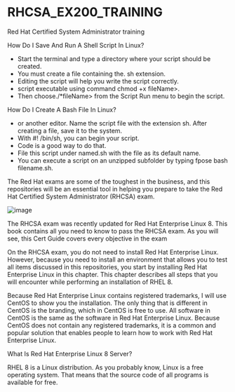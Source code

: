 # RHCSA_EX200_TRAINING

Red Hat Certified System Administrator training

How Do I Save And Run A Shell Script In Linux?

- Start the terminal and type a directory where your script should be created.
- You must create a file containing the. sh extension.
- Editing the script will help you write the script correctly.
- script executable using command chmod +x fileName>.
- Then choose./*fileName> from the Script Run menu to begin the script.

How Do I Create A Bash File In Linux?

- or another editor. Name the script file with the extension sh. After creating a file, save it to the system.
- With #! /bin/sh, you can begin your script.
- Code is a good way to do that.
- File this script under named.sh with the file as its default name.
- You can execute a script on an unzipped subfolder by typing fpose bash filename.sh.


The Red Hat exams are some of the toughest in the business, and this repositories will be an essential tool in helping you prepare to take the Red Hat Certified System Administrator (RHCSA) exam.

![image](https://user-images.githubusercontent.com/64566472/162751725-b571cc3a-89e0-4456-984a-f3c4f645b356.png)


The RHCSA exam was recently updated for Red Hat Enterprise Linux 8. This book 
contains all you need to know to pass the RHCSA exam. As you will see, this Cert 
Guide covers every objective in the exam


On the RHCSA exam, you do not need to install Red Hat Enterprise Linux.
However, because you need to install an environment that allows you to test all 
items discussed in this repositories, you start by installing Red Hat Enterprise Linux in this 
chapter. This chapter describes all steps that you will encounter while performing 
an installation of RHEL 8.

Because Red Hat Enterprise Linux contains registered trademarks, I will use 
CentOS to show you the installation. The only thing that is different in CentOS is 
the branding, which in CentOS is free to use. All software in CentOS is the same as 
the software in Red Hat Enterprise Linux. Because CentOS does not contain any 
registered trademarks, it is a common and popular solution that enables people to 
learn how to work with Red Hat Enterprise Linux. 


What Is Red Hat Enterprise Linux 8 Server?

RHEL 8 is a Linux distribution. As you probably know, Linux is a free operating 
system. That means that the source code of all programs is available for free.
